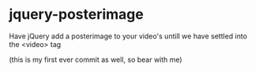 jquery-posterimage
==================

Have jQuery add a posterimage to your video's untill we have settled into the &lt;video> tag

(this is my first ever commit as well, so bear with me)